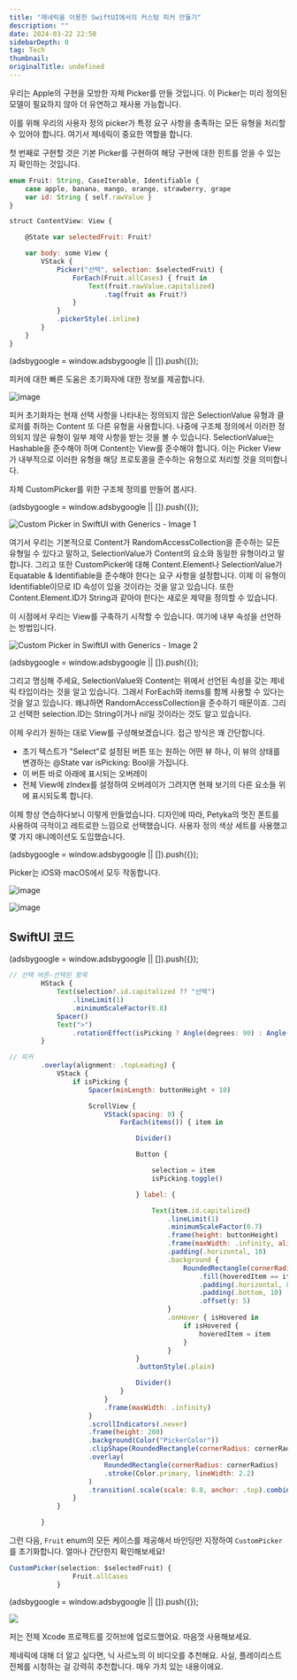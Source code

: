 ```yaml
---
title: "제네릭을 이용한 SwiftUI에서의 커스텀 피커 만들기"
description: ""
date: 2024-03-22 22:50
sidebarDepth: 0
tag: Tech
thumbnail:
originalTitle: undefined
---
```


우리는 Apple의 구현을 모방한 자체 Picker를 만들 것입니다. 이 Picker는 미리 정의된 모델이 필요하지 않아 더 유연하고 재사용 가능합니다.

이를 위해 우리의 사용자 정의 picker가 특정 요구 사항을 충족하는 모든 유형을 처리할 수 있어야 합니다. 여기서 제네릭이 중요한 역할을 합니다.

첫 번째로 구현할 것은 기본 Picker를 구현하여 해당 구현에 대한 힌트를 얻을 수 있는지 확인하는 것입니다.

```js
enum Fruit: String, CaseIterable, Identifiable {
    case apple, banana, mango, orange, strawberry, grape
    var id: String { self.rawValue }
}

struct ContentView: View {

    @State var selectedFruit: Fruit?

    var body: some View {
        VStack {
            Picker("선택", selection: $selectedFruit) {
                ForEach(Fruit.allCases) { fruit in
                    Text(fruit.rawValue.capitalized)
                        .tag(fruit as Fruit?)
                }
            }
            .pickerStyle(.inline)
        }
    }
}
```

<!-- ui-log 수평형 -->

<ins class="adsbygoogle"
      style="display:block"
      data-ad-client="ca-pub-4877378276818686"
      data-ad-slot="9743150776"
      data-ad-format="auto"
      data-full-width-responsive="true"></ins>
<component is="script">
(adsbygoogle = window.adsbygoogle || []).push({});
</component>

피커에 대한 빠른 도움은 초기화자에 대한 정보를 제공합니다.

![image](./img/Custom-Picker-in-SwiftUI-with-Generics_0.png)

피커 초기화자는 현재 선택 사항을 나타내는 정의되지 않은 SelectionValue 유형과 클로저를 취하는 Content 또 다른 유형을 사용합니다. 나중에 구조체 정의에서 이러한 정의되지 않은 유형이 일부 제약 사항을 받는 것을 볼 수 있습니다. SelectionValue는 Hashable을 준수해야 하며 Content는 View를 준수해야 합니다. 이는 Picker View가 내부적으로 이러한 유형을 해당 프로토콜을 준수하는 유형으로 처리할 것을 의미합니다.

자체 CustomPicker를 위한 구조체 정의를 만들어 봅시다.

<!-- ui-log 수평형 -->

<ins class="adsbygoogle"
      style="display:block"
      data-ad-client="ca-pub-4877378276818686"
      data-ad-slot="9743150776"
      data-ad-format="auto"
      data-full-width-responsive="true"></ins>
<component is="script">
(adsbygoogle = window.adsbygoogle || []).push({});
</component>

![Custom Picker in SwiftUI with Generics - Image 1](./img/Custom-Picker-in-SwiftUI-with-Generics_1.png)

여기서 우리는 기본적으로 Content가 RandomAccessCollection을 준수하는 모든 유형일 수 있다고 말하고, SelectionValue가 Content의 요소와 동일한 유형이라고 말합니다. 그리고 또한 CustomPicker에 대해 Content.Element나 SelectionValue가 Equatable & Identifiable을 준수해야 한다는 요구 사항을 설정합니다. 이제 이 유형이 Identifiable이므로 ID 속성이 있을 것이라는 것을 알고 있습니다. 또한 Content.Element.ID가 String과 같아야 한다는 새로운 제약을 정의할 수 있습니다.

이 시점에서 우리는 View를 구축하기 시작할 수 있습니다. 여기에 내부 속성을 선언하는 방법입니다.

![Custom Picker in SwiftUI with Generics - Image 2](./img/Custom-Picker-in-SwiftUI-with-Generics_2.png)

<!-- ui-log 수평형 -->

<ins class="adsbygoogle"
      style="display:block"
      data-ad-client="ca-pub-4877378276818686"
      data-ad-slot="9743150776"
      data-ad-format="auto"
      data-full-width-responsive="true"></ins>
<component is="script">
(adsbygoogle = window.adsbygoogle || []).push({});
</component>

그리고 명심해 주세요, SelectionValue와 Content는 위에서 선언된 속성을 갖는 제네릭 타입이라는 것을 알고 있습니다. 그래서 ForEach와 items를 함께 사용할 수 있다는 것을 알고 있습니다. 왜냐하면 RandomAccessCollection을 준수하기 때문이죠. 그리고 선택한 selection.ID는 String이거나 nil일 것이라는 것도 알고 있습니다.

이제 우리가 원하는 대로 View를 구성해보겠습니다. 접근 방식은 꽤 간단합니다.

- 초기 텍스트가 "Select"로 설정된 버튼 또는 원하는 어떤 뷰 하나, 이 뷰의 상태를 변경하는 @State var isPicking: Bool을 가집니다.
- 이 버튼 바로 아래에 표시되는 오버레이
- 전체 View에 zIndex를 설정하여 오버레이가 그려지면 현재 보기의 다른 요소들 위에 표시되도록 합니다.

이제 항상 연습하다보니 이렇게 만들었습니다. 디자인에 따라, Petyka의 멋진 폰트를 사용하여 극적이고 레트로한 느낌으로 선택했습니다. 사용자 정의 색상 세트를 사용했고 몇 가지 애니메이션도 도입했습니다.

<!-- ui-log 수평형 -->

<ins class="adsbygoogle"
      style="display:block"
      data-ad-client="ca-pub-4877378276818686"
      data-ad-slot="9743150776"
      data-ad-format="auto"
      data-full-width-responsive="true"></ins>
<component is="script">
(adsbygoogle = window.adsbygoogle || []).push({});
</component>

Picker는 iOS와 macOS에서 모두 작동합니다.

![image](https://miro.medium.com/v2/resize:fit:634/1*6gTUUqpCaYyJXviQ_OpsbA.gif)

![image](https://miro.medium.com/v2/resize:fit:634/1*CWPtkjEjsgMEnMeg2mkD1w.gif)

## SwiftUI 코드

<!-- ui-log 수평형 -->

<ins class="adsbygoogle"
      style="display:block"
      data-ad-client="ca-pub-4877378276818686"
      data-ad-slot="9743150776"
      data-ad-format="auto"
      data-full-width-responsive="true"></ins>
<component is="script">
(adsbygoogle = window.adsbygoogle || []).push({});
</component>

```js
// 선택 버튼-선택된 항목
        HStack {
            Text(selection?.id.capitalized ?? "선택")
                .lineLimit(1)
                .minimumScaleFactor(0.8)
            Spacer()
            Text(">")
                .rotationEffect(isPicking ? Angle(degrees: 90) : Angle(degrees: -90))
        }
```

```js
// 피커
        .overlay(alignment: .topLeading) {
            VStack {
                if isPicking {
                    Spacer(minLength: buttonHeight + 10)

                    ScrollView {
                        VStack(spacing: 0) {
                            ForEach(items()) { item in

                                Divider()

                                Button {

                                    selection = item
                                    isPicking.toggle()

                                } label: {

                                    Text(item.id.capitalized)
                                        .lineLimit(1)
                                        .minimumScaleFactor(0.7)
                                        .frame(height: buttonHeight)
                                        .frame(maxWidth: .infinity, alignment: .center)
                                        .padding(.horizontal, 10)
                                        .background {
                                            RoundedRectangle(cornerRadius: cornerRadius)
                                                .fill(hoveredItem == item ? Color.accentColor.opacity(0.8) : Color.clear)
                                                .padding(.horizontal, 8)
                                                .padding(.bottom, 10)
                                                .offset(y: 5)
                                        }
                                        .onHover { isHovered in
                                            if isHovered {
                                                hoveredItem = item
                                            }
                                        }
                                }
                                .buttonStyle(.plain)

                                Divider()
                            }
                        }
                        .frame(maxWidth: .infinity)
                    }
                    .scrollIndicators(.never)
                    .frame(height: 200)
                    .background(Color("PickerColor"))
                    .clipShape(RoundedRectangle(cornerRadius: cornerRadius))
                    .overlay(
                        RoundedRectangle(cornerRadius: cornerRadius)
                        .stroke(Color.primary, lineWidth: 2.2)
                    )
                    .transition(.scale(scale: 0.8, anchor: .top).combined(with: .opacity).combined(with: .offset(y: -10)))
                }
            }

        }
```

그런 다음, `Fruit` enum의 모든 케이스를 제공해서 바인딩만 지정하여 `CustomPicker`를 초기화합니다. 얼마나 간단한지 확인해보세요!

```js
CustomPicker(selection: $selectedFruit) {
                Fruit.allCases
            }
```

<!-- ui-log 수평형 -->

<ins class="adsbygoogle"
      style="display:block"
      data-ad-client="ca-pub-4877378276818686"
      data-ad-slot="9743150776"
      data-ad-format="auto"
      data-full-width-responsive="true"></ins>
<component is="script">
(adsbygoogle = window.adsbygoogle || []).push({});
</component>

<img src="./img/Custom-Picker-in-SwiftUI-with-Generics_5.png" />

저는 전체 Xcode 프로젝트를 깃허브에 업로드했어요. 마음껏 사용해보세요.

제네릭에 대해 더 알고 싶다면, 닉 사르노의 이 비디오를 추천해요. 사실, 플레이리스트 전체를 시청하는 걸 강력히 추천합니다. 매우 가치 있는 내용이에요.
